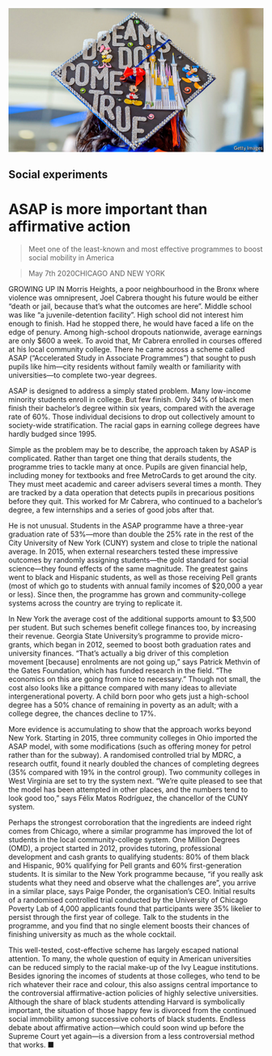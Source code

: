 ![](./images/20200509_USP002_0.jpg)

## Social experiments

# ASAP is more important than affirmative action

> Meet one of the least-known and most effective programmes to boost social mobility in America

> May 7th 2020CHICAGO AND NEW YORK

GROWING UP IN Morris Heights, a poor neighbourhood in the Bronx where violence was omnipresent, Joel Cabrera thought his future would be either “death or jail, because that’s what the outcomes are here”. Middle school was like “a juvenile-detention facility”. High school did not interest him enough to finish. Had he stopped there, he would have faced a life on the edge of penury. Among high-school dropouts nationwide, average earnings are only $600 a week. To avoid that, Mr Cabrera enrolled in courses offered at his local community college. There he came across a scheme called ASAP (“Accelerated Study in Associate Programmes”) that sought to push pupils like him—city residents without family wealth or familiarity with universities—to complete two-year degrees.

ASAP is designed to address a simply stated problem. Many low-income minority students enroll in college. But few finish. Only 34% of black men finish their bachelor’s degree within six years, compared with the average rate of 60%. Those individual decisions to drop out collectively amount to society-wide stratification. The racial gaps in earning college degrees have hardly budged since 1995.

Simple as the problem may be to describe, the approach taken by ASAP is complicated. Rather than target one thing that derails students, the programme tries to tackle many at once. Pupils are given financial help, including money for textbooks and free MetroCards to get around the city. They must meet academic and career advisers several times a month. They are tracked by a data operation that detects pupils in precarious positions before they quit. This worked for Mr Cabrera, who continued to a bachelor’s degree, a few internships and a series of good jobs after that.

He is not unusual. Students in the ASAP programme have a three-year graduation rate of 53%—more than double the 25% rate in the rest of the City University of New York (CUNY) system and close to triple the national average. In 2015, when external researchers tested these impressive outcomes by randomly assigning students—the gold standard for social science—they found effects of the same magnitude. The greatest gains went to black and Hispanic students, as well as those receiving Pell grants (most of which go to students with annual family incomes of $20,000 a year or less). Since then, the programme has grown and community-college systems across the country are trying to replicate it.

In New York the average cost of the additional supports amount to $3,500 per student. But such schemes benefit college finances too, by increasing their revenue. Georgia State University’s programme to provide micro-grants, which began in 2012, seemed to boost both graduation rates and university finances. “That’s actually a big driver of this completion movement [because] enrolments are not going up,” says Patrick Methvin of the Gates Foundation, which has funded research in the field. “The economics on this are going from nice to necessary.” Though not small, the cost also looks like a pittance compared with many ideas to alleviate intergenerational poverty. A child born poor who gets just a high-school degree has a 50% chance of remaining in poverty as an adult; with a college degree, the chances decline to 17%.

More evidence is accumulating to show that the approach works beyond New York. Starting in 2015, three community colleges in Ohio imported the ASAP model, with some modifications (such as offering money for petrol rather than for the subway). A randomised controlled trial by MDRC, a research outfit, found it nearly doubled the chances of completing degrees (35% compared with 19% in the control group). Two community colleges in West Virginia are set to try the system next. “We’re quite pleased to see that the model has been attempted in other places, and the numbers tend to look good too,” says Félix Matos Rodríguez, the chancellor of the CUNY system.

Perhaps the strongest corroboration that the ingredients are indeed right comes from Chicago, where a similar programme has improved the lot of students in the local community-college system. One Million Degrees (OMD), a project started in 2012, provides tutoring, professional development and cash grants to qualifying students: 80% of them black and Hispanic, 90% qualifying for Pell grants and 60% first-generation students. It is similar to the New York programme because, “if you really ask students what they need and observe what the challenges are”, you arrive in a similar place, says Paige Ponder, the organisation’s CEO. Initial results of a randomised controlled trial conducted by the University of Chicago Poverty Lab of 4,000 applicants found that participants were 35% likelier to persist through the first year of college. Talk to the students in the programme, and you find that no single element boosts their chances of finishing university as much as the whole cocktail.

This well-tested, cost-effective scheme has largely escaped national attention. To many, the whole question of equity in American universities can be reduced simply to the racial make-up of the Ivy League institutions. Besides ignoring the incomes of students at those colleges, who tend to be rich whatever their race and colour, this also assigns central importance to the controversial affirmative-action policies of highly selective universities. Although the share of black students attending Harvard is symbolically important, the situation of those happy few is divorced from the continued social immobility among successive cohorts of black students. Endless debate about affirmative action—which could soon wind up before the Supreme Court yet again—is a diversion from a less controversial method that works. ■